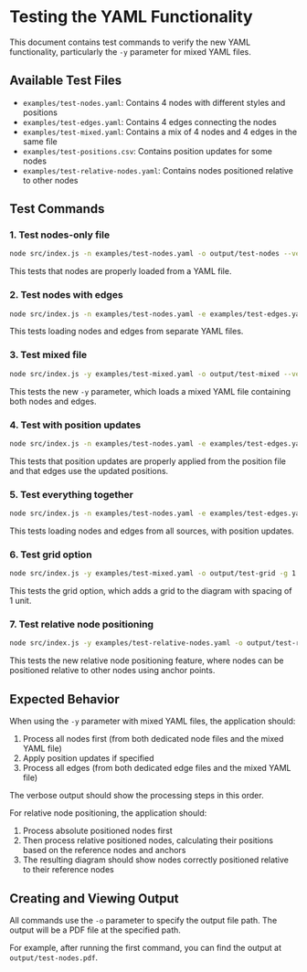 # Testing the YAML Functionality

This document contains test commands to verify the new YAML functionality, particularly the `-y` parameter for mixed YAML files.

## Available Test Files

- `examples/test-nodes.yaml`: Contains 4 nodes with different styles and positions
- `examples/test-edges.yaml`: Contains 4 edges connecting the nodes
- `examples/test-mixed.yaml`: Contains a mix of 4 nodes and 4 edges in the same file
- `examples/test-positions.csv`: Contains position updates for some nodes
- `examples/test-relative-nodes.yaml`: Contains nodes positioned relative to other nodes

## Test Commands

### 1. Test nodes-only file
```bash
node src/index.js -n examples/test-nodes.yaml -o output/test-nodes --verbose
```
This tests that nodes are properly loaded from a YAML file.

### 2. Test nodes with edges
```bash
node src/index.js -n examples/test-nodes.yaml -e examples/test-edges.yaml -o output/test-nodes-edges --verbose
```
This tests loading nodes and edges from separate YAML files.

### 3. Test mixed file
```bash
node src/index.js -y examples/test-mixed.yaml -o output/test-mixed --verbose
```
This tests the new `-y` parameter, which loads a mixed YAML file containing both nodes and edges.

### 4. Test with position updates
```bash
node src/index.js -n examples/test-nodes.yaml -e examples/test-edges.yaml -m examples/test-positions.csv -o output/test-with-positions --verbose
```
This tests that position updates are properly applied from the position file and that edges use the updated positions.

### 5. Test everything together
```bash
node src/index.js -n examples/test-nodes.yaml -e examples/test-edges.yaml -y examples/test-mixed.yaml -m examples/test-positions.csv -o output/test-all --verbose
```
This tests loading nodes and edges from all sources, with position updates.

### 6. Test grid option
```bash
node src/index.js -y examples/test-mixed.yaml -o output/test-grid -g 1 --verbose
```
This tests the grid option, which adds a grid to the diagram with spacing of 1 unit.

### 7. Test relative node positioning
```bash
node src/index.js -y examples/test-relative-nodes.yaml -o output/test-relative --verbose
```
This tests the new relative node positioning feature, where nodes can be positioned relative to other nodes using anchor points.

## Expected Behavior

When using the `-y` parameter with mixed YAML files, the application should:

1. Process all nodes first (from both dedicated node files and the mixed YAML file)
2. Apply position updates if specified
3. Process all edges (from both dedicated edge files and the mixed YAML file)

The verbose output should show the processing steps in this order.

For relative node positioning, the application should:
1. Process absolute positioned nodes first
2. Then process relative positioned nodes, calculating their positions based on the reference nodes and anchors
3. The resulting diagram should show nodes correctly positioned relative to their reference nodes

## Creating and Viewing Output

All commands use the `-o` parameter to specify the output file path. The output will be a PDF file at the specified path.

For example, after running the first command, you can find the output at `output/test-nodes.pdf`. 